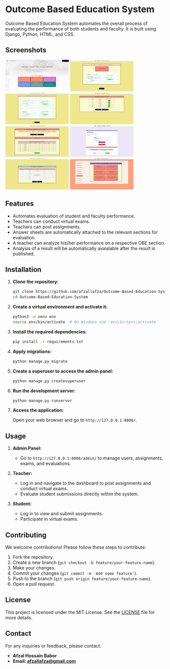 
# Outcome Based Education System

Outcome Based Education System automates the overall process of evaluating the performance of both students and faculty. It is built using Django, Python, HTML, and CSS.

## Screenshots 
<p float="left">
  <img src="obe/static/screencapture-127-0-0-1-8000-2024-11-21-02_14_08.png" width="200" height="100" />
  <img src="obe/static/screencapture-127-0-0-1-8000-assignment-2022-1-311-1001-2024-11-21-02_32_56.png" width="200" height="100" /> 
  <img src="obe/static/screencapture-127-0-0-1-8000-assignment-2022-1-311-1001-2024-11-21-02_35_59.png" width="200" height="100"/>
    <img src="obe/static/screencapture-127-0-0-1-8000-attendance-2022-1-301-1001-2024-11-21-02_28_29.png" width="200" height="100" /> 
  <img src="obe/static/screencapture-127-0-0-1-8000-cie-2022-1-301-1001-2024-11-21-02_30_00.png" width="200" height="100" /> 
  <img src="obe/static/screencapture-127-0-0-1-8000-cieQuestions-2022-1-301-1001-2024-11-21-02_19_25.png" width="200" height="100" /> 
  <img src="obe/static/screencapture-127-0-0-1-8000-indAss-7-2024-11-21-02_36_57.png" width="200" height="100" /> 
    <img src="obe/static/screencapture-127-0-0-1-8000-teacher-2024-11-21-02_14_51.png" width="200" height="100" /> 
</p>

## Features

- Automates evaluation of student and faculty performance.
- Teachers can conduct virtual exams.
- Teachers can post assignments.
- Answer sheets are automatically attached to the relevant sections for evaluation.
- A teacher can analyze his/her performance on a respective OBE section.
- Analysis of a result will be automatically avaialable after the result is published.


## Installation

1. **Clone the repository:**

    ```bash
    git clone https://github.com/afzallafza/Outcome-Based-Education-System.git
    cd Outcome-Based-Education-System
    ```

2. **Create a virtual environment and activate it:**

    ```bash
    python3 -m venv env
    source env/bin/activate  # On Windows use `env\Scripts\activate`
    ```

3. **Install the required dependencies:**

    ```bash
    pip install -r requirements.txt
    ```

4. **Apply migrations:**

    ```bash
    python manage.py migrate
    ```

5. **Create a superuser to access the admin panel:**

    ```bash
    python manage.py createsuperuser
    ```

6. **Run the development server:**

    ```bash
    python manage.py runserver
    ```

7. **Access the application:**

    Open your web browser and go to `http://127.0.0.1:8000/`.

## Usage

1. **Admin Panel:**
    - Go to `http://127.0.0.1:8000/admin/` to manage users, assignments, exams, and evaluations.

2. **Teacher:**
    - Log in and navigate to the dashboard to post assignments and conduct virtual exams.
    - Evaluate student submissions directly within the system.

3. **Student:**
    - Log in to view and submit assignments.
    - Participate in virtual exams.

## Contributing

We welcome contributions! Please follow these steps to contribute:

1. Fork the repository.
2. Create a new branch (`git checkout -b feature/your-feature-name`).
3. Make your changes.
4. Commit your changes (`git commit -m 'Add some feature'`).
5. Push to the branch (`git push origin feature/your-feature-name`).
6. Open a pull request.

## License

This project is licensed under the MIT License. See the [LICENSE](LICENSE) file for more details.

## Contact

For any inquiries or feedback, please contact:

- **Afzal Hossain Babor**
- **Email: afzallafza@gmail.com**
